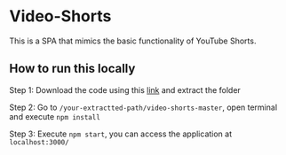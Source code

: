 # Video-Shorts
This is a SPA that mimics the basic functionality of YouTube Shorts.

## How to run this locally

Step 1: Download the code using this [link](https://github.com/sweta4b/video-shorts/archive/refs/heads/master.zip) and extract the folder

Step 2: Go to `/your-extractted-path/video-shorts-master`, open terminal and execute `npm install`

Step 3: Execute `npm start`, you can access the application at `localhost:3000/`

